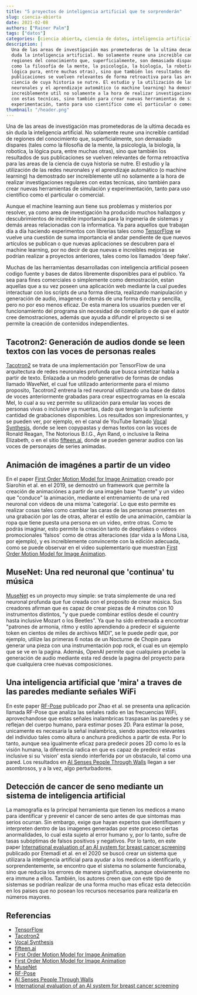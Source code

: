 ```yaml
---
title: "5 proyectos de inteligencia artificial que te sorprenderán"
slug: ciencia-abierta
date: 2021-02-08
authors: ["Rainer Palm"]
tags: ["datos"]
categories: [ciencia abierta, ciencia de datos, inteligencia artificial]
description: |
  Una de las areas de investigación mas prometedoras de la ultima decada es sín
  duda la inteligencia artificial. No solamente reune una increible cantidad de
  regiones del conocimiento que, superficialmente, son demasiado dispares (tales
  como la filosofía de la mente, la psicología, la biología, la robotíca, la
  lógica pura, entre muchas otras), sino que también los resultados de sus
  publicaciones se vuelven relevantes de forma retroactiva para las areas de la
  ciencia de cuya historia se nutre. El estudio y la utilización de las redes
  neuronales y el aprendizaje automático (o machine learning) ha demostrado ser
  increiblemente utíl no solamente a la hora de realizar investigaciones regulares
  con estas tecnícas, sino también para crear nuevas herramientas de simulación y
  experimentación, tanto para uso científico como el particular o comercial.
thumbnail: "/header.png"
---
```


Una de las areas de investigación mas prometedoras de la ultima decada es sín
duda la inteligencia artificial. No solamente reune una increible cantidad de
regiones del conocimiento que, superficialmente, son demasiado dispares (tales
como la filosofía de la mente, la psicología, la biología, la robotíca, la
lógica pura, entre muchas otras), sino que también los resultados de sus
publicaciones se vuelven relevantes de forma retroactiva para las areas de la
ciencia de cuya historia se nutre. El estudio y la utilización de las redes
neuronales y el aprendizaje automático (o machine learning) ha demostrado ser
increiblemente utíl no solamente a la hora de realizar investigaciones regulares
con estas tecnícas, sino también para crear nuevas herramientas de simulación y
experimentación, tanto para uso científico como el particular o comercial.

Aunque el machine learning aun tiene sus problemas y misterios por resolver, ya
como area de investigación ha producido muchos hallazgos y descubrimientos de
increible importancia para la ingeneria de sistemas y demás areas relacionadas
con la informatica. Ya para aquellos que trabajan día a día haciendo
experimentos con librerias tales como [TensorFlow](https://www.tensorflow.org/)
se vuelve una cuestión de suma importancia el andar pendiente de que nuevos
artículos se publican o que nuevas aplicaciones se descubren para el machine
learning, por no decir de que nuevas e increibles mejoras se podrían realizar a
proyectos anteriores, tales como los llamados 'deep fake'.

Muchas de las herramientas desarrolladas con inteligencia artificial poseen
codigo fuente y bases de datos libremente disponibles para el publico. Ya sea
para fines comerciales o simplemente como demostración, estan aquellas que a su
vez poseen una aplicación web mediante la cual puedes interactuar con los
scripts de una forma directa, realizando manipulación y generación de audio,
imagenes o demás de una forma directa y sencilla, pero no por eso menos eficaz.
De esta manera los usuarios pueden ver el funcionamiento del programa sin
necesidad de compilarlo o de que el autór cree demostraciones, además que ayuda
a difundir el proyecto si se permite la creación de contenidos independientes.

## Tacotron2: Generación de audios donde se leen textos con las voces de personas reales

[Tacotron2](https://github.com/Rayhane-mamah/Tacotron-2) se trata de una
implementación por TensorFlow de una arquitectura de redes neuronales profunda
que busca sintetizar habla a partir de texto. Enlazada a un modelo generativo de
formas de ondas llamado WaveNet, el cual fue utilizado anteriormente para el
mismo proposito, Tacotron2 entrena la red neuronal utilizando una base de datos
de voces anteriormente grabadas para crear espectrogramas en la escala Mel, lo
cual a su vez permite su utilización para emular las voces de personas vivas o
inclusive ya muertas, dado que tengan la suficiente cantidad de grabaciones
disponibles. Los resultados son impresionantes, y se pueden ver, por ejemplo, en
el canal de YouTube llamado
[Vocal Synthesis](https://www.youtube.com/channel/UCRt-fquxnij9wDnFJnpPS2Q),
donde se leen copypastas y demas textos con las voces de Ronald Reagan, The
Notorious B.I.G., Ayn Rand, o inclusive la Reina Elizabeth, o en el sitio
[fifteen.ai](https://fifteen.ai/), donde se pueden generar audios con las voces
de personajes de series animadas.

## Animación de imagénes a partir de un video

En el paper
[First Order Motion Model for Image Animation](https://aliaksandrsiarohin.github.io/first-order-model-website/)
creado por Siarohin et al. en el 2019, se demostró un framework que permite la
creación de animaciónes a partir de una imagén base "fuente" y un video que
"conduce" la animación, mediante el entrenamiento de una red neuronal con videos
de una misma 'categoria'. Lo que esto permite es realizar cosas tales como
cambiar las caras de las personas presentes en una grabación por las de otras,
alterar el estilo de una animación, cambiar la ropa que tiene puesta una persona
en un video, entre otras. Como te podrás imaginar, esto permite la creación
tanto de deepfakes o videos promocionales 'falsos' como de otras alteraciones
(dar vida a la Mona Lisa, por ejemplo), y es increiblemente convincente con la
edición adecuada, como se puede observar en el video suplementario que muestran
[First Order Motion Model for Image Animation](https://www.youtube.com/watch?v=u-0cQ-grXBQ).

## MuseNet: Una red neuronal que 'continua' tu música

[MuseNet](https://openai.com/blog/musenet/) es un proyecto muy simple: se trata
simplemente de una red neuronal profunda que fue creada con el proposito de
crear música. Sus creadores afirman que es capaz de crear piezas de 4 minutos
con 10 instrumentos distintos, "y que puede combinar estilos desde el country
hasta inclusive Mozart o los Beetles". Ya que ha sido entrenada a encontrar
"patrones de armonia, ritmo y estilo aprendiendo a predecir el siguiente token
en cientos de miles de archivos MIDI", se le puede pedir que, por ejemplo,
utilize las primeras 6 notas de un Nocturne de Chopin para generar una pieza con
una instrumentación pop rock, el cual es un ejemplo que se ve en la pagina.
Además, OpenAI permite que cualquiera pruebe la generación de audio mediante
esta red desde la pagina del proyecto para que cualquiera cree nuevas
composiciones.

## Una inteligencia artificial que 'mira' a traves de las paredes mediante señales WiFi

En este paper [RF-Pose](http://rfpose.csail.mit.edu/#Paper) publicado por Zhao
et al. se presenta una aplicación llamada RF-Pose que analiza las señales radio
en las frecuencias WiFi, aprovechandose que estas señales inalambricas traspasan
las paredes y se reflejan del cuerpo humano, para estimar poses 2D. Para estimar
la pose, unicamente es necesaria la señal inalambrica, siendo aspectos
relevantes del individuo tales como altura o anchura predichos a partir de esta.
Por lo tanto, aunque sea igualmente eficaz para predecir poses 2D como lo es la
visión humana, la diferencia radica en que es capaz de predecir estas inclusive
si su 'vision' esta siendo interferida por un obstaculo, tal como una pared. Los
resultados en
[AI Senses People Through Walls](https://www.youtube.com/watch?v=HgDdaMy8KNE)
llegan a ser asombrosos, y a la vez, algo perturbadores.

## Detección de cancer de seno mediante un sistema de inteligencia artificial

La mamografía es la principal herramienta que tienen los medicos a mano para
identificar y prevenir el cancer de seno antes de que síntomas mas serios
ocurran. Sin embargo, exige que hayan expertos que identífiquen y interpreten
dentro de las imagenes generadas por este proceso ciertas anormalidades, lo cual
esta sujeto al error humano y, por lo tanto, sufre de tasas subóptimas de falsos
positivos y negativos. Por lo tanto, en este paper
[International evaluation of an AI system for breast cancer screening](https://deepmind.com/research/publications/International-evaluation-of-an-artificial-intelligence-system-to-identify-breast-cancer-in-screening-mammography)
publicado por Etemadi et al. en el 2020 se buscó crear un sistema que utilizara
la inteligencia artificial para ayudar a los medicos a identíficarlo, y
sorprendentemente, se encontro que el sistema no solamente funcionaba, sino que
reducia los errores de manera significativa, aunque obviamente no era immune a
ellos. También, los autores creen que con este tipo de sistemas se podrían
realizar de una forma mucho mas eficaz esta detección en los paises que no
posean los recursos necesarios para realizarla en números mayores.

## Referencias

- [TensorFlow](https://www.tensorflow.org/)
- [Tacotron2](https://github.com/Rayhane-mamah/Tacotron-2)
- [Vocal Synthesis](https://www.youtube.com/channel/UCRt-fquxnij9wDnFJnpPS2Q)
- [fifteen.ai](https://fifteen.ai/)
- [First Order Motion Model for Image Animation](https://aliaksandrsiarohin.github.io/first-order-model-website/)
- [First Order Motion Model for Image Animation](https://www.youtube.com/watch?v=u-0cQ-grXBQ)
- [MuseNet](https://openai.com/blog/musenet/)
- [RF-Pose](http://rfpose.csail.mit.edu/#Paper)
- [AI Senses People Through Walls](https://www.youtube.com/watch?v=HgDdaMy8KNE)
- [International evaluation of an AI system for breast cancer screening](https://deepmind.com/research/publications/International-evaluation-of-an-artificial-intelligence-system-to-identify-breast-cancer-in-screening-mammography)
